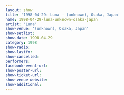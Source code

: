 ```yaml
---
layout: show
title: '1998-04-29: Luna - (unknown), Osaka, Japan'
name: 1998-04-29-luna-unknown-osaka-japan
artist: 'Luna'
show-venue: '(unknown), Osaka, Japan'
show-setlist: 
show-date: 1998-04-29
category: 1998
show-radio: 
show-lastfm: 
show-cancelled: 
performers: 
facebook-event-url: 
show-poster-url: 
show-ticket-url: 
show-venue-website: 
show-additional: 
---
```


